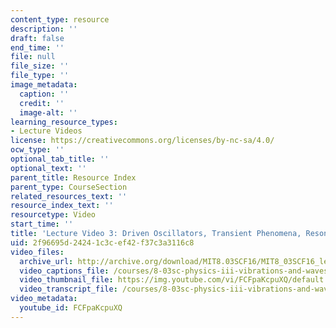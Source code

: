 ```yaml
---
content_type: resource
description: ''
draft: false
end_time: ''
file: null
file_size: ''
file_type: ''
image_metadata:
  caption: ''
  credit: ''
  image-alt: ''
learning_resource_types:
- Lecture Videos
license: https://creativecommons.org/licenses/by-nc-sa/4.0/
ocw_type: ''
optional_tab_title: ''
optional_text: ''
parent_title: Resource Index
parent_type: CourseSection
related_resources_text: ''
resource_index_text: ''
resourcetype: Video
start_time: ''
title: 'Lecture Video 3: Driven Oscillators, Transient Phenomena, Resonance'
uid: 2f96695d-2424-1c3c-ef42-f37c3a3116c8
video_files:
  archive_url: http://archive.org/download/MIT8.03SCF16/MIT8_03SCF16_lec03_300k.mp4
  video_captions_file: /courses/8-03sc-physics-iii-vibrations-and-waves-fall-2016/7390e1408fba5124963bf4725036d01a_FCFpaKcpuXQ.vtt
  video_thumbnail_file: https://img.youtube.com/vi/FCFpaKcpuXQ/default.jpg
  video_transcript_file: /courses/8-03sc-physics-iii-vibrations-and-waves-fall-2016/ccbd771ea7448ce244aa519cfa68d051_FCFpaKcpuXQ.pdf
video_metadata:
  youtube_id: FCFpaKcpuXQ
---
```

